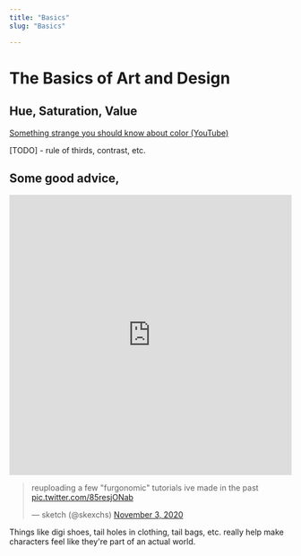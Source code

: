 ```yaml
---
title: "Basics"
slug: "Basics"

---
```

# The Basics of Art and Design

## Hue, Saturation, Value

[Something strange you should know about color (YouTube)](https://www.youtube.com/watch?v=gJ2HOj22gDo&ab_channel=MarcoBucci)

[TODO] - rule of thirds, contrast, etc.

## Some good advice,

<iframe width="100%" height="500" src="https://www.youtube.com/embed/5Tx6U5OhMDg?list=PL6haVw-BFETw13kBFhbWl6UCshzgIC7Ea" frameborder="0" allow="accelerometer; autoplay; clipboard-write; encrypted-media; gyroscope; picture-in-picture" allowfullscreen></iframe>

<blockquote class="twitter-tweet"><p lang="en" dir="ltr">reuploading a few &quot;furgonomic&quot; tutorials ive made in the past <a href="https://t.co/85resjONab">pic.twitter.com/85resjONab</a></p>&mdash; sketch (@skexchs) <a href="https://twitter.com/skexchs/status/1323671914758418433?ref_src=twsrc%5Etfw">November 3, 2020</a></blockquote> <script async src="https://platform.twitter.com/widgets.js" charset="utf-8"></script>


Things like digi shoes, tail holes in clothing, tail bags, etc. really help make characters feel like they're part of an actual world.
